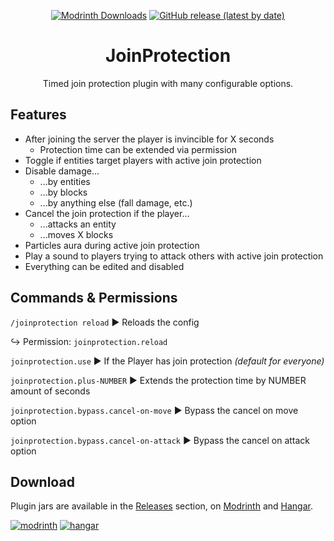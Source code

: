<div align="center">

[![Modrinth Downloads](https://img.shields.io/modrinth/dt/joinprotection?logo=modrinth&style=for-the-badge)](https://modrinth.com/plugin/joinprotection)
[![GitHub release (latest by date)](https://img.shields.io/github/v/release/rockquiet/joinprotection?style=for-the-badge&logo=github)](https://github.com/rockquiet/JoinProtection/releases)

# JoinProtection

Timed join protection plugin with many configurable options.

</div>

## Features

- After joining the server the player is invincible for X seconds
    - Protection time can be extended via permission
- Toggle if entities target players with active join protection
- Disable damage...
    - ...by entities
    - ...by blocks
    - ...by anything else (fall damage, etc.)
- Cancel the join protection if the player...
    - ...attacks an entity
    - ...moves X blocks
- Particles aura during active join protection
- Play a sound to players trying to attack others with active join protection
- Everything can be edited and disabled

## Commands & Permissions

`/joinprotection reload` ▶ Reloads the config

↪ Permission: `joinprotection.reload`

`joinprotection.use` ▶ If the Player has join protection _(default for everyone)_

`joinprotection.plus-NUMBER` ▶ Extends the protection time by NUMBER amount of seconds

`joinprotection.bypass.cancel-on-move` ▶ Bypass the cancel on move option

`joinprotection.bypass.cancel-on-attack` ▶ Bypass the cancel on attack option

## Download

Plugin jars are available in the [Releases](https://github.com/rockquiet/JoinProtection/releases) section,
on [Modrinth](https://modrinth.com/plugin/joinprotection)
and [Hangar](https://hangar.papermc.io/rockquiet/JoinProtection).

[![modrinth](https://cdn.jsdelivr.net/npm/@intergrav/devins-badges@2/assets/cozy/available/modrinth_64h.png)](https://modrinth.com/plugin/joinprotection)
[![hangar](https://cdn.jsdelivr.net/npm/@intergrav/devins-badges@3/assets/cozy/available/hangar_64h.png)](https://hangar.papermc.io/rockquiet/JoinProtection)
